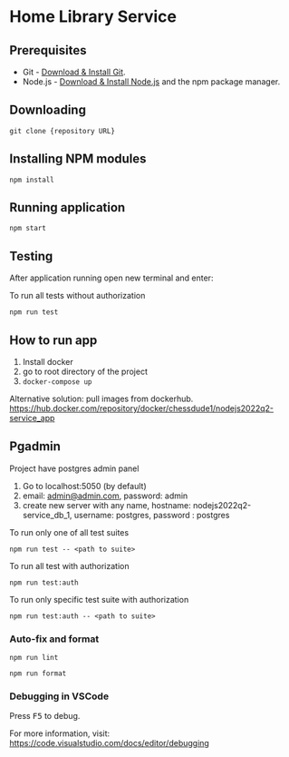 # Home Library Service

## Prerequisites

- Git - [Download & Install Git](https://git-scm.com/downloads).
- Node.js - [Download & Install Node.js](https://nodejs.org/en/download/) and the npm package manager.

## Downloading

```
git clone {repository URL}
```

## Installing NPM modules

```
npm install
```

## Running application

```
npm start
```



## Testing

After application running open new terminal and enter:

To run all tests without authorization

```
npm run test
```

## How to run app
1. Install docker
2. go to root directory of the project
3. ```docker-compose up```

Alternative solution: pull images from dockerhub. 
https://hub.docker.com/repository/docker/chessdude1/nodejs2022q2-service_app

## Pgadmin
  Project have postgres admin panel

1. Go to localhost:5050 (by default)
2. email: admin@admin.com, password: admin
3. create new server with any name, hostname: nodejs2022q2-service_db_1, username: postgres, password : postgres



To run only one of all test suites

```
npm run test -- <path to suite>
```

To run all test with authorization

```
npm run test:auth
```

To run only specific test suite with authorization

```
npm run test:auth -- <path to suite>
```

### Auto-fix and format

```
npm run lint
```

```
npm run format
```

### Debugging in VSCode

Press <kbd>F5</kbd> to debug.

For more information, visit: https://code.visualstudio.com/docs/editor/debugging
